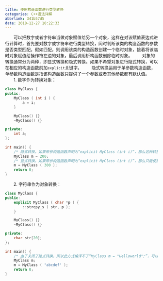 ```yaml
---
title: 使用构造函数进行类型转换
categories: C++语法详解
abbrlink: 341b57d5
date: 2018-12-27 10:22:33
---
```

&emsp;&emsp;可以把数字或者字符串当做对象赋值给另一个对象，这样在对该赋值表达式进行计算时，首先要对数字或字符串进行类型转换，同时判断该类的构造函数的参数是否类型匹配。假如匹配，则调用该类的构造函数创建一个临时对象，接着将该临时对象赋值给操作符左边的对象，最后调用析构函数删除临时对象。<!--more-->
&emsp;&emsp;对象的转换通常分为两种，即显式转换和隐式转换。如果不希望对象进行隐式转换，可以在相应的构造函数前加`explicit`关键字。
&emsp;&emsp;隐式转换运用于单参数构造函数，单参数构造函数是指该构造函数只提供了一个参数或者其他参数都有默认值。
&emsp;&emsp;1. 数字作为转换对象：

``` cpp
class MyClass {
public:
    MyClass ( int i ) {
        a = i;
    }

    MyClass() {}
    ~MyClass() {}

private:
    int a;
};
​
int main() {
    /* 隐式转换，如果带参构造函数声明为“explicit MyClass (int i)”，那么这种转换将失败 */
    MyClass m = 200;
    /* 显式转换，如果带参构造函数声明为“explicit MyClass (int i)”，那么只能使用这种显式转换 */
    m = MyClass ( 300 );
    return 0;
}
```

&emsp;&emsp;2. 字符串作为对象转换：

``` cpp
class MyClass {
public:
    explicit MyClass ( char *p ) {
        ::strcpy_s ( str, p );
    }

    MyClass() {}
    ~MyClass() {}

private:
    char str[20];
};
​
int main() {
    /* 由于关闭了隐式转换，所以此方式编译不了“MyClass m = "Helloworld";”，可以使用显式转换 */
    MyClass m;
    m = MyClass ( "abcdef" );
    return 0;
}
```